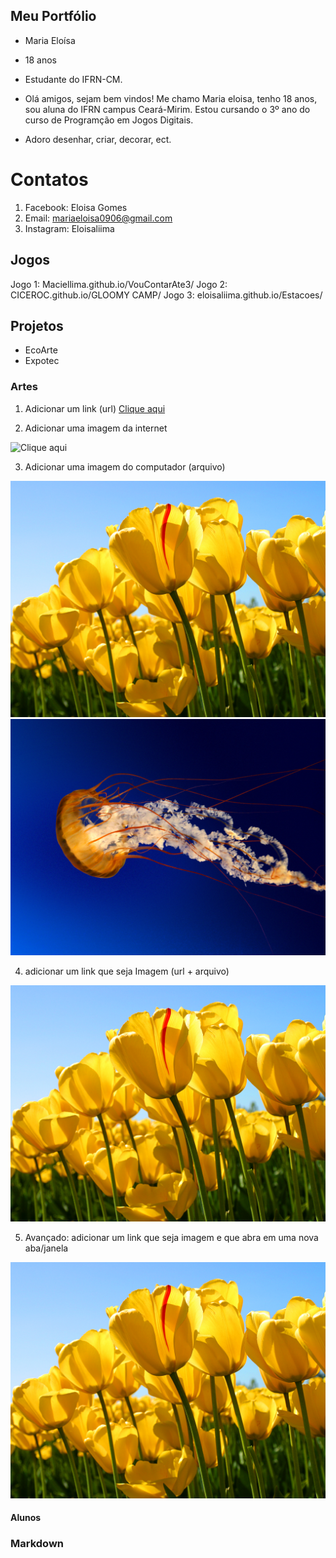 ## Meu Portfólio

- Maria Eloísa
- 18 anos
- Estudante do IFRN-CM.

- Olá amigos, sejam bem vindos! Me chamo Maria eloisa, tenho 18 anos, sou aluna do IFRN campus Ceará-Mirim. Estou cursando o 3º ano do curso de Programção em Jogos Digitais.
- Adoro desenhar, criar, decorar, ect. 

# Contatos

1. Facebook: Eloisa Gomes
2. Email: mariaeloisa0906@gmail.com
3. Instagram: Eloisaliima


## Jogos

Jogo 1: Maciellima.github.io/VouContarAte3/
Jogo 2: CICEROC.github.io/GLOOMY CAMP/
Jogo 3: eloisaliima.github.io/Estacoes/

## Projetos

- EcoArte
- Expotec

### Artes

1. Adicionar um link (url)
[Clique aqui](https://www.animalepetshop.com.br/wp-content/uploads/2017/09/cria-de-husky-siberiano-1.jpg)

2. Adicionar uma imagem da internet

![Clique aqui](https://www.animalepetshop.com.br/wp-content/uploads/2017/09/cria-de-husky-siberiano-1.jpg)

3. Adicionar uma imagem do computador (arquivo)

![Imagem1](Tulips.jpg)
![Imagem2](Jellyfish.jpg)

4. adicionar um link que seja Imagem (url + arquivo)

[![Imagem1](Tulips.jpg)](http://Twitter.com)

5. Avançado: adicionar um link que seja imagem e que abra em uma nova aba/janela

<a href="http:/twitter.com" target="_blank"> ![Imagem1](Tulips.jpg) </a>

#### Alunos


### Markdown


